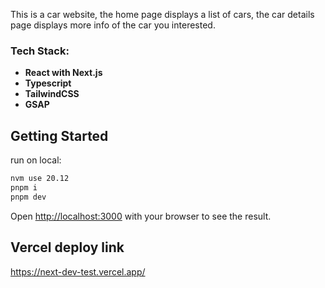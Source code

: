 This is a car website, the home page displays a list of cars, the car details page displays more info of the car you interested.

### Tech Stack:

- **React with Next.js**
- **Typescript**
- **TailwindCSS**
- **GSAP**

## Getting Started

run on local:

```bash
nvm use 20.12
pnpm i
pnpm dev
```

Open [http://localhost:3000](http://localhost:3000) with your browser to see the result.

## Vercel deploy link

https://next-dev-test.vercel.app/
